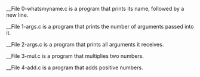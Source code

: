 __File 0-whatsmyname.c is a program that prints its name, followed by a new line.

__File 1-args.c is a program that prints the number of arguments passed into it.

__File 2-args.c is a program that prints all arguments it receives.

__File 3-mul.c is a program that multiplies two numbers.

__File 4-add.c is a program that adds positive numbers.
